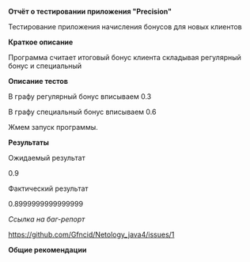 **Отчёт о тестировании приложения "Precision"**

Тестирование приложения начисления бонусов для новых клиентов

**Краткое описание**

Программа считает итоговый бонус клиента складывая регулярный бонус и специальный

**Описание тестов**

В графу регулярный бонус вписываем 0.3

В графу специальный бонус вписываем 0.6

Жмем запуск программы.

**Результаты**

Ожидаемый результат

0.9

Фактический результат

0.8999999999999999

_Ссылка на баг-репорт_

https://github.com/Gfncid/Netology_java4/issues/1

**Общие рекомендации**

